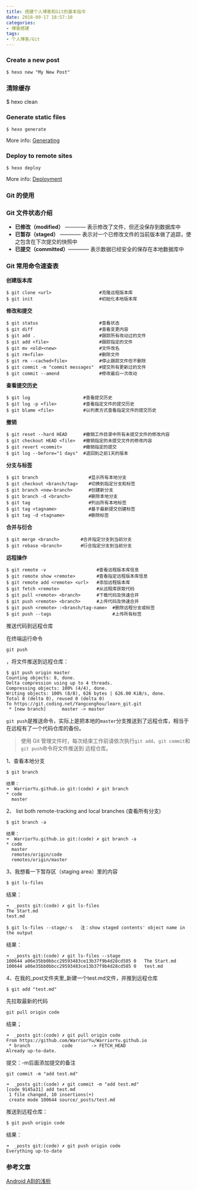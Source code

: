 ```yaml
---
title: 搭建个人博客和Git的基本指令
date: 2018-09-17 18:57:10
categories: 
- 博客搭建
tags: 
- 个人博客/Git
---
```




### Create a new post

```
$ hexo new "My New Post"
```

### 清除缓存

$ hexo clean 

### Generate static files

```
$ hexo generate
```

More info: [Generating](https://hexo.io/docs/generating.html)

### Deploy to remote sites

```
$ hexo deploy
```

More info: [Deployment](https://hexo.io/docs/deployment.html)



### Git 的使用

### Git 文件状态介绍

- **已修改（modified）** ———— 表示修改了文件，但还没保存到数据库中
- **已暂存（staged）** ———— 表示对一个已修改文件的当前版本做了追踪，使之包含在下次提交的快照中
- **已提交（committed）**———— 表示数据已经安全的保存在本地数据库中

### Git 常用命令速查表

**创建版本库**

```
$ git clone <url>                  #克隆远程版本库
$ git init                         #初始化本地版本库
```

**修改和提交**

```
$ git status                       #查看状态
$ git diff                         #查看变更内容
$ git add .                        #跟踪所有改动过的文件
$ git add <file>                   #跟踪指定的文件
$ git mv <old><new>                #文件改名
$ git rm<file>                     #删除文件
$ git rm --cached<file>            #停止跟踪文件但不删除
$ git commit -m "commit messages"  #提交所有更新过的文件
$ git commit --amend               #修改最后一次改动
```

**查看提交历史**

```
$ git log                    #查看提交历史
$ git log -p <file>          #查看指定文件的提交历史
$ git blame <file>           #以列表方式查看指定文件的提交历史
```

**撤销**

```
$ git reset --hard HEAD      #撤销工作目录中所有未提交文件的修改内容
$ git checkout HEAD <file>   #撤销指定的未提交文件的修改内容
$ git revert <commit>        #撤销指定的提交
$ git log --before="1 days"  #退回到之前1天的版本
```

**分支与标签**

```
$ git branch                   #显示所有本地分支
$ git checkout <branch/tag>    #切换到指定分支和标签
$ git branch <new-branch>      #创建新分支
$ git branch -d <branch>       #删除本地分支
$ git tag                      #列出所有本地标签
$ git tag <tagname>            #基于最新提交创建标签
$ git tag -d <tagname>         #删除标签
```

**合并与衍合**

```
$ git merge <branch>        #合并指定分支到当前分支
$ git rebase <branch>       #衍合指定分支到当前分支
```

**远程操作**

```
$ git remote -v                   #查看远程版本库信息
$ git remote show <remote>        #查看指定远程版本库信息
$ git remote add <remote> <url>   #添加远程版本库
$ git fetch <remote>              #从远程库获取代码
$ git pull <remote> <branch>      #下载代码及快速合并
$ git push <remote> <branch>      #上传代码及快速合并
$ git push <remote> :<branch/tag-name>  #删除远程分支或标签
$ git push --tags                       #上传所有标签
```

推送代码到远程仓库

在终端运行命令

```
git push
```

，将文件推送到远程仓库：

```
$ git push origin master
Counting objects: 8, done.
Delta compression using up to 4 threads.
Compressing objects: 100% (4/4), done.
Writing objects: 100% (8/8), 626 bytes | 626.00 KiB/s, done.
Total 8 (delta 0), reused 0 (delta 0)
To https://git.coding.net/Yangconghou/learn_git.git
 * [new branch]      master -> master
```

`git push`是推送命令，实际上是把本地的`master`分支推送到了远程仓库，相当于在远程有了一个代码仓库的备份。

> 使用 Git 管理文件时，每次结束工作前请依次执行`git add`、`git commit`和`git push`命令将文件推送到 远程仓库。



1、查看本地分支

```
$ git branch
```

```
结果：
➜  WarriorYu.github.io git:(code) ✗ git branch
* code
  master
```

2、  list both remote-tracking and local branches (查看所有分支)

```
$ git branch -a 
```

```
结果：
➜  WarriorYu.github.io git:(code) ✗ git branch -a 
* code
  master
  remotes/origin/code
  remotes/origin/master
```

3、我想看一下暂存区（staging area）里的内容

```
$ git ls-files
```

结果：

```
➜  _posts git:(code) ✗ git ls-files 
The Start.md
test.md
```

```
$ git ls-files --stage/-s   注：show staged contents' object name in the output
```

结果：

```
➜  _posts git:(code) ✗ git ls-files --stage
100644 a06e35bb0bbcc29593483ce13b37f9b4d28cd585 0	The Start.md
100644 a06e35bb0bbcc29593483ce13b37f9b4d28cd585 0	test.md
```

4、在我的_post文件夹里_新建一个test.md文件，并推到远程仓库

```
$ git add "test.md"
```

先拉取最新的代码

```
git pull origin code 
```

结果；

```
➜  _posts git:(code) ✗ git pull origin code 
From https://github.com/WarriorYu/WarriorYu.github.io
 * branch            code       -> FETCH_HEAD
Already up-to-date.
```



提交：-m后面添加提交的备注

```
git commit -m "add test.md"    
```



```
➜  _posts git:(code) ✗ git commit -m "add test.md"
[code 9145a31] add test.md
 1 file changed, 10 insertions(+)
 create mode 100644 source/_posts/test.md
```

推送到远程仓库：

```
$ git push origin code
```
结果：
```
➜  _posts git:(code) ✗ git push origin code
Everything up-to-date
```

### 参考文章

[Android ABI的浅析](https://www.jianshu.com/p/d2119b3880d8)